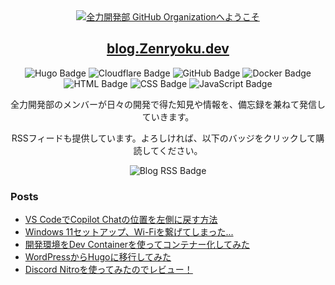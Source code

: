 <div align="center">
<a href="https://git.io/typing-svg"><img src="https://readme-typing-svg.demolab.com?font=DotGothic16&size=32&duration=1500&pause=1000&color=67B5F0&center=true&vCenter=true&repeat=false&width=700&height=100&lines=%E5%85%A8%E5%8A%9B%E9%96%8B%E7%99%BA%E9%83%A8+GitHub+Organization%E3%81%B8%E3%82%88%E3%81%86%E3%81%93%E3%81%9D" alt="全力開発部 GitHub Organizationへようこそ" /></a>
</div>

<div align="center">
<h2><a href="https://blog.zenryoku.dev">blog.Zenryoku.dev</a></h2>

<img src="https://img.shields.io/badge/Hugo-FF4088?style=for-the-badge&logo=hugo&logoColor=white" alt="Hugo Badge"/>
<img src="https://img.shields.io/badge/Cloudflare-F38020?style=for-the-badge&logo=cloudflare&logoColor=white" alt="Cloudflare Badge"/>
<img src="https://img.shields.io/badge/GitHub-181717?style=for-the-badge&logo=github&logoColor=white" alt="GitHub Badge"/>
<img src="https://img.shields.io/badge/Docker-2496ED?style=for-the-badge&logo=docker&logoColor=white" alt="Docker Badge"/>
<img src="https://img.shields.io/badge/HTML-E34F26?style=for-the-badge&logo=html5&logoColor=white" alt="HTML Badge"/>
<img src="https://img.shields.io/badge/CSS-1572B6?style=for-the-badge&logo=css3&logoColor=white" alt="CSS Badge"/>
<img src="https://img.shields.io/badge/JavaScript-F7DF1E?style=for-the-badge&logo=javascript&logoColor=black" alt="JavaScript Badge"/>

全力開発部のメンバーが日々の開発で得た知見や情報を、備忘録を兼ねて発信していきます。

RSSフィードも提供しています。よろしければ、以下のバッジをクリックして購読してください。

<img src="https://img.shields.io/badge/%E5%85%A8%E5%8A%9B%E9%96%8B%E7%99%BA%E3%83%96%E3%83%AD%E3%82%B0-RSS?style=for-the-badge&logo=rss&logoColor=%23FFA500&logoSize=auto&label=Subscribe%20to%20RSS%20feed&color=silver&link=https%3A%2F%2Fblog.zenryoku.dev%2Findex.xml" alt="Blog RSS Badge">

</div>

<h3>Posts</h3>

<!-- BLOG-POST-LIST:START -->
- [VS CodeでCopilot Chatの位置を左側に戻す方法](https://blog.zenryoku.dev/posts/reposition-copilot-chat/)
- [Windows 11セットアップ、Wi-Fiを繋げてしまった...](https://blog.zenryoku.dev/posts/win11-setup-wifi-delete/)
- [開発環境をDev Containerを使ってコンテナー化してみた](https://blog.zenryoku.dev/posts/using-dev-container/)
- [WordPressからHugoに移行してみた](https://blog.zenryoku.dev/posts/wordpress-to-hugo/)
- [Discord Nitroを使ってみたのでレビュー！](https://blog.zenryoku.dev/posts/discord-nitro-review-2023/)
<!-- BLOG-POST-LIST:END -->
